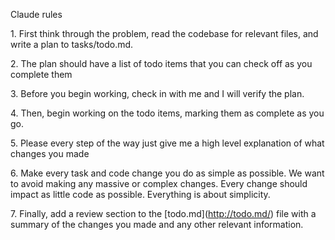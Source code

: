 Claude rules

1\. First think through the problem, read the codebase for relevant files, and write a plan to tasks/todo.md.

2\. The plan should have a list of todo items that you can check off as you complete them

3\. Before you begin working, check in with me and I will verify the plan.

4\. Then, begin working on the todo items, marking them as complete as you go.

5\. Please every step of the way just give me a high level explanation of what changes you made

6\. Make every task and code change you do as simple as possible. We want to avoid making any massive or complex changes. Every change should impact as little code as possible. Everything is about simplicity.

7\. Finally, add a review section to the \[todo.md](http://todo.md/) file with a summary of the changes you made and any other relevant information.

